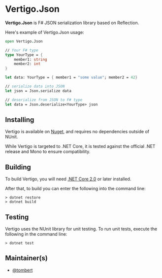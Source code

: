 # Vertigo.Json

**Vertigo.Json** is F# JSON serialization library based on Reflection.


Here's example of Vertigo.Json usage:

```fsharp
open Vertigo.Json

// Your F# type
type YourType = {
	member1: string
	member2: int
}

let data: YourType = { member1 = "some value"; member2 = 42}

// serialize data into JSON
let json = Json.serialize data

// deserialize from JSON to F# type
let data = Json.deserialize<YourType> json
```
## Installing

Vertigo is available on [Nuget](https://www.nuget.org/packages/Vertigo.Json/), and requires no dependencies outside of NUnit. 

While Vertigo is targeted to .NET Core, it is tested against the official .NET release and Mono to ensure compatibility. 


## Building
To build Vertigo, you will need [.NET Core 2.0](https://www.microsoft.com/net/download/) or later installed.

After that, to build you can enter the following into the command line: 

```
> dotnet restore
> dotnet build
```

## Testing

Vertigo uses the NUnit library for unit testing.  To run unit tests, execute the following in the command line: 

```
> dotnet test
```

## Maintainer(s)

- [@tombert](https://github.com/tombert)
